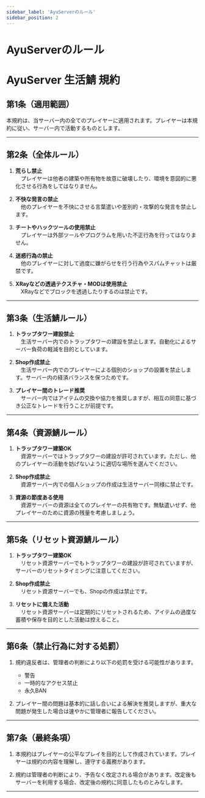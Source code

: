 ```yaml
---
sidebar_label: 'AyuServerのルール'
sidebar_position: 2
---
```


# AyuServerのルール

# **AyuServer 生活鯖 規約**

## 第1条（適用範囲）
本規約は、当サーバー内の全てのプレイヤーに適用されます。プレイヤーは本規約に従い、サーバー内で活動するものとします。

---

## **第2条（全体ルール）**
1. **荒らし禁止**  
　プレイヤーは他者の建築や所有物を故意に破壊したり、環境を意図的に悪化させる行為をしてはなりません。
   
2. **不快な発言の禁止**  
　他のプレイヤーを不快にさせる言葉遣いや差別的・攻撃的な発言を禁止します。

3. **チートやハックツールの使用禁止**  
　プレイヤーは外部ツールやプログラムを用いた不正行為を行ってはなりません。

4. **迷惑行為の禁止**  
　他のプレイヤーに対して過度に嫌がらせを行う行為やスパムチャットは厳禁です。

5. **XRayなどの透過テクスチャ・MODは使用禁止**  
　XRayなどでブロックを透過したりするのは禁止です。

---

## **第3条（生活鯖ルール）**
1. **トラップタワー建設禁止**  
　生活サーバー内でのトラップタワーの建設を禁止します。自動化によるサーバー負荷の軽減を目的としています。

2. **Shop作成禁止**  
　生活サーバー内でのプレイヤーによる個別のショップの設置を禁止します。サーバー内の経済バランスを保つためです。

3. **プレイヤー間のトレード推奨**  
　サーバー内ではアイテムの交換や協力を推奨しますが、相互の同意に基づき公正なトレードを行うことが前提です。

---

## **第4条（資源鯖ルール）**
1. **トラップタワー建築OK**  
　資源サーバーではトラップタワーの建設が許可されています。ただし、他のプレイヤーの活動を妨げないように適切な場所を選んでください。

2. **Shop作成禁止**  
　資源サーバー内での個人ショップの作成は生活サーバー同様に禁止です。

3. **資源の節度ある使用**  
　資源サーバーの資源は全てのプレイヤーの共有物です。無駄遣いせず、他プレイヤーのために資源の残量を考慮しましょう。

---

## **第5条（リセット資源鯖ルール）**
1. **トラップタワー建築OK**  
　リセット資源サーバーでもトラップタワーの建設が許可されていますが、サーバーのリセットタイミングに注意してください。

2. **Shop作成禁止**  
　リセット資源サーバーでも、Shopの作成は禁止です。

3. **リセットに備えた活動**  
　リセット資源サーバーは定期的にリセットされるため、アイテムの過度な蓄積や保存を目的とした活動は控えること。

---

## **第6条（禁止行為に対する処罰）**
1. 規約違反者は、管理者の判断により以下の処罰を受ける可能性があります。
   - 警告
   - 一時的なアクセス禁止
   - 永久BAN

2. プレイヤー間の問題は基本的に話し合いによる解決を推奨しますが、重大な問題が発生した場合は速やかに管理者に報告してください。

---

## **第7条（最終条項）**
1. 本規約はプレイヤーの公平なプレイを目的として作成されています。プレイヤーは規約の内容を理解し、遵守する義務があります。

2. 規約は管理者の判断により、予告なく改定される場合があります。改定後もサーバーを利用する場合、改定後の規約に同意したものとみなします。

---